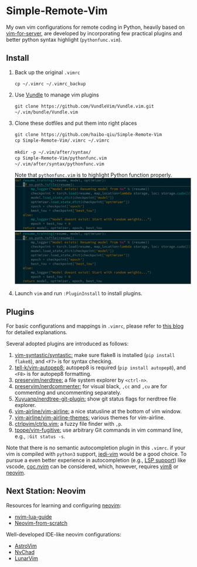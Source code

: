 # Simple-Remote-Vim
My own vim configurations for remote coding in Python, heavily based on [vim-for-server](https://github.com/wklken/vim-for-server), are developed by incorporating few practical plugins and better python syntax highlight (```pythonfunc.vim```). 

## Install
1. Back up the original ```.vimrc``` 
    ```
    cp ~/.vimrc ~/.vimrc_backup
    ```
2. Use [Vundle](https://github.com/VundleVim/Vundle.vim) to manage vim plugins
    ```
    git clone https://github.com/VundleVim/Vundle.vim.git ~/.vim/bundle/Vundle.vim
    ```
3. Clone these dotfiles and put them into right places
    ```
    git clone https://github.com/haibo-qiu/Simple-Remote-Vim
    cp Simple-Remote-Vim/.vimrc ~/.vimrc

    mkdir -p ~/.vim/after/syntax/
    cp Simple-Remote-Vim/pythonfunc.vim ~/.vim/after/syntax/pythonfunc.vim
    ```
    Note that ```pythonfunc.vim``` is to highlight Python function properly.<br />
    <img src="pics/w_pythonfunc.vim.png" width="480"/> <img src="pics/wo_pythonfunc.vim.png" width="480"/> 
    
4. Launch ```vim``` and run ```:PluginInstall``` to install plugins.

## Plugins
For basic configurations and mappings in ```.vimrc```, please refer to [this blog](https://vimjc.com/vimrc.html) for detailed explanations.

Several adopted plugins are introduced as follows:
1. [vim-syntastic/syntastic:](https://github.com/vim-syntastic/syntastic) make sure flake8 is installed (```pip install flake8```), and ```<F7>``` is for syntax checking. 
2. [tell-k/vim-autopep8:](https://github.com/tell-k/vim-autopep8) autopep8 is required (```pip install autopep8```), and ```<F8>``` is for autopep8 formatting. 
3. [preservim/nerdtree:](https://github.com/preservim/nerdtree) a file system explorer by ```<ctrl-n>```.
4. [preservim/nerdcommenter:](https://github.com/preservim/nerdcommenter) for visual black, ```,cc``` and  ```,cu``` are for commenting and uncommenting separately.
5. [Xuyuanp/nerdtree-git-plugin:](https://github.com/Xuyuanp/nerdtree-git-plugin) show git status flags for nerdtree file explorer.
6. [vim-airline/vim-airline:](https://github.com/vim-airline/vim-airline) a nice statusline at the bottom of vim window.
7. [vim-airline/vim-airline-themes:](https://github.com/vim-airline/vim-airline-themes) various themes for vim-airline. 
8. [ctrlpvim/ctrlp.vim:](https://github.com/ctrlpvim/ctrlp.vim) a fuzzy file finder with ```,p```.
9. [tpope/vim-fugitive:](https://github.com/tpope/vim-fugitive) use arbitrary Git commands in vim command line, e.g., ```:Git status -s```.

Note that there is no semantic autocompletion plugin in this ```.vimrc```. if your vim is compiled with ```python3``` support, [jedi-vim](https://github.com/davidhalter/jedi-vim) would be a good choice. To pursue a even better experience in autocompletion (e.g., [LSP support](https://github.com/neovim/nvim-lspconfig)) like vscode, [coc.nvim](https://github.com/neoclide/coc.nvim) can be considered, which, however, requires [vim8](https://www.vim.org/vim-8.1-released.php) or [neovim](https://github.com/neovim/neovim).

## Next Station: Neovim
Resources for learning and configuring [neovim](https://github.com/neovim/neovim):
- [nvim-lua-guide](https://github.com/nanotee/nvim-lua-guide)
- [Neovim-from-scratch](https://github.com/LunarVim/Neovim-from-scratch)

Well-developed IDE-like neovim configurations:
- [AstroVim](https://github.com/kabinspace/AstroVim)
- [NvChad](https://github.com/NvChad/NvChad)
- [LunarVim](https://github.com/LunarVim/LunarVim)
